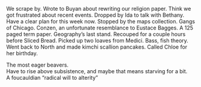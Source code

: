 We scrape by. Wrote to Buyan about rewriting our religion paper. Think we got frustrated about recent events. Dropped by Ida to talk with Bethany. Have a clear plan for this week now. Stopped by the maps collection. Gangs of Chicago. Conzen, an unfortunate resemblance to Eustace Bagges. A 125 paged term paper. Geography’s last stand. Recouped for a couple hours before Sliced Bread. Picked up two loaves from Medici. Bass, fish theory. Went back to North and made kimchi scallion pancakes. Called Chloe for her birthday. 

The most eager beavers.  
Have to rise above subsistence, and maybe that means starving for a bit.   
A foucauldian “radical will to alterity”
